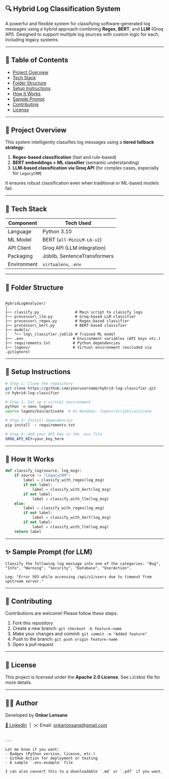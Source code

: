 
## 🔍 Hybrid Log Classification System

A powerful and flexible system for classifying software-generated log messages using a hybrid approach combining **Regex**, **BERT**, and **LLM** (Groq API). Designed to support multiple log sources with custom logic for each, including legacy systems.

---

## 📌 Table of Contents

- [Project Overview](#project-overview)
- [Tech Stack](#tech-stack)
- [Folder Structure](#folder-structure)
- [Setup Instructions](#setup-instructions)
- [How It Works](#how-it-works)
- [Sample Prompt](#sample-prompt)
- [Contributing](#contributing)
- [License](#license)

---

## 📖 Project Overview

This system intelligently classifies log messages using a **tiered fallback strategy**:
1. **Regex-based classification** (fast and rule-based)
2. **BERT embeddings + ML classifier** (semantic understanding)
3. **LLM-based classification via Groq API** (for complex cases, especially for `LegacyCRM`)

It ensures robust classification even when traditional or ML-based models fail.

---

## 🧰 Tech Stack

| Component         | Tech Used                          |
|------------------|-------------------------------------|
| Language         | Python 3.10                         |
| ML Model         | BERT (`all-MiniLM-L6-v2`)           |
| API Client       | Groq API (LLM integration)          |
| Packaging        | Joblib, SentenceTransformers        |
| Environment      | `virtualenv`, `.env`                |

---

## 📁 Folder Structure

```

HybridLogAnalyzer/
│
├── classify.py                # Main script to classify logs
├── processor\_llm.py          # Groq-based LLM classifier
├── processor\_regex.py        # Regex-based classifier
├── processor\_bert.py         # BERT-based classifier
├── models/
│   └── log\_classifier.joblib # Trained ML model
├── .env                      # Environment variables (API keys etc.)
├── requirements.txt          # Python dependencies
├── logenv/                   # Virtual environment (excluded via .gitignore)

````

---

## 🚀 Setup Instructions

```bash
# Step 1: Clone the repository
git clone https://github.com/yourusername/hybrid-log-classifier.git
cd hybrid-log-classifier

# Step 2: Set up a virtual environment
python -m venv logenv
source logenv/bin/activate  # On Windows: logenv\Scripts\activate

# Step 3: Install dependencies
pip install -r requirements.txt

# Step 4: Add your API key in the .env file
GROQ_API_KEY=your_key_here
````

---

## 🧠 How It Works

```python
def classify_log(source, log_msg):
    if source != "LegacyCRM":
        label = classify_with_regex(log_msg)
        if not label:
            label = classify_with_bert(log_msg)
        if not label:
            label = classify_with_llm(log_msg)
    else:
        label = classify_with_regex(log_msg)
        if not label:
            label = classify_with_bert(log_msg)
        if not label:
            label = classify_with_llm(log_msg)
    return label
```

---

## ✨ Sample Prompt (for LLM)

```plaintext
Classify the following log message into one of the categories: "Bug", "Info", "Warning", "Security", "Database", "UserAction".

Log: "Error 503 while accessing /api/v1/users due to timeout from upstream server."
```

---

## 🤝 Contributing

Contributions are welcome! Please follow these steps:

1. Fork this repository
2. Create a new branch: `git checkout -b feature-name`
3. Make your changes and commit: `git commit -m "Added feature"`
4. Push to the branch: `git push origin feature-name`
5. Open a pull request

---

## 📄 License

This project is licensed under the **Apache 2.0 License**. See `LICENSE` file for more details.

---

## 👨‍💻 Author

Developed by **Onkar Lonsane**

[🔗 LinkedIn](https://www.linkedin.com/in/onkar-lonsane)  |  ✉️ Email: [onkarlonsane@gmail.com](mailto:onkarlonsane@gmail.com)

```

---

Let me know if you want:
- Badges (Python version, license, etc.)
- GitHub Action for deployment or testing
- A sample `.env.example` file

I can also convert this to a downloadable `.md` or `.pdf` if you want.
```

